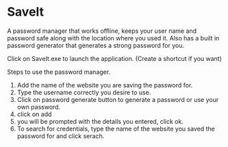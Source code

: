# SaveIt
A password manager that works offline, keeps your user name and password safe along with the location where you used it. Also has a built in password generator that generates a strong password for you.

Click on SaveIt.exe to launch the application.
(Create a shortcut if you want)

Steps to use the password manager.
1. Add the name of the website you are saving the password for.
2. Type the username correctly you desire to use.
3. Click on password generate button to generate a password or use your own password.
4. click on add
5. you will be prompted with the details you entered, click ok.
6. To search for credentials, type the name of the website you saved the password for and click serach.
